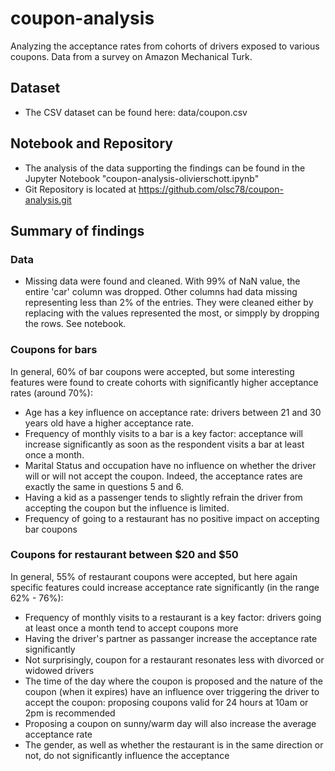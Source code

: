 # coupon-analysis
Analyzing the acceptance rates from cohorts of drivers exposed to various coupons. Data from a survey on Amazon Mechanical Turk.

## Dataset
- The CSV dataset can be found here: data/coupon.csv

## Notebook and Repository
- The analysis of the data supporting the findings can be found in the Jupyter Notebook "coupon-analysis-olivierschott.ipynb"
- Git Repository is located at https://github.com/olsc78/coupon-analysis.git

## Summary of findings

### Data 
- Missing data were found and cleaned. With 99% of NaN value, the entire 'car' column was dropped. Other columns had data missing representing less than 2% of the entries. They were cleaned either by replacing with the values represented the most, or simpply by dropping the rows. See notebook.

### Coupons for bars
In general, 60% of bar coupons were accepted, but some interesting features were found to create cohorts with significantly higher acceptance rates (around 70%):
- Age has a key influence on acceptance rate: drivers between 21 and 30 years old have a higher acceptance rate.
- Frequency of monthly visits to a bar is a key factor: acceptance will increase significantly as soon as the respondent visits a bar at least once a month.
- Marital Status and occupation have no influence on whether the driver will or will not accept the coupon. Indeed, the acceptance rates are exactly the same in questions 5 and 6.
- Having a kid as a passenger tends to slightly refrain the driver from accepting the coupon but the influence is limited.
- Frequency of going to a restaurant has no positive impact on accepting bar coupons

### Coupons for restaurant between $20 and $50
In general, 55% of restaurant coupons were accepted, but here again specific features could increase acceptance rate significantly (in the range 62% - 76%):
- Frequency of monthly visits to a restaurant is a key factor: drivers going at least once a month tend to accept coupons more
- Having the driver's partner as passanger increase the acceptance rate significantly
- Not surprisingly, coupon for a restaurant resonates less with divorced or widowed drivers
- The time of the day where the coupon is proposed and the nature of the coupon (when it expires) have an influence over triggering the driver to accept the coupon: proposing coupons valid for 24 hours at 10am or 2pm is recommended
- Proposing a coupon on sunny/warm day will also increase the average acceptance rate
- The gender, as well as whether the restaurant is in the same direction or not, do not significantly influence the acceptance 
